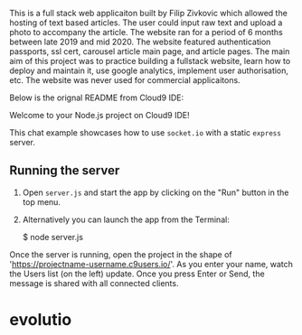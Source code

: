 This is a full stack web applicaiton built by Filip Zivkovic which allowed the hosting of text based articles. 
The user could input raw text and upload a photo to accompany the article. 
The website ran for a period of 6 months between late 2019 and mid 2020.
The website featured authentication passports, ssl cert, carousel article main page, and article pages.
The main aim of this project was to practice building a fullstack website, learn how to deploy and maintain it, use google analytics, implement user authorisation, etc.
The website was never used for commercial applicaitons.

Below is the orignal README from Cloud9 IDE:

Welcome to your Node.js project on Cloud9 IDE!

This chat example showcases how to use `socket.io` with a static `express` server.

## Running the server

1) Open `server.js` and start the app by clicking on the "Run" button in the top menu.

2) Alternatively you can launch the app from the Terminal:

    $ node server.js

Once the server is running, open the project in the shape of 'https://projectname-username.c9users.io/'. As you enter your name, watch the Users list (on the left) update. Once you press Enter or Send, the message is shared with all connected clients.
# evolutio
